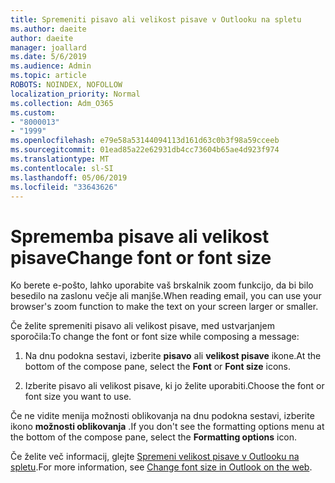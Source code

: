 ```yaml
---
title: Spremeniti pisavo ali velikost pisave v Outlooku na spletu
ms.author: daeite
author: daeite
manager: joallard
ms.date: 5/6/2019
ms.audience: Admin
ms.topic: article
ROBOTS: NOINDEX, NOFOLLOW
localization_priority: Normal
ms.collection: Adm_O365
ms.custom:
- "8000013"
- "1999"
ms.openlocfilehash: e79e58a53144094113d161d63c0b3f98a59cceeb
ms.sourcegitcommit: 01ead85a22e62931db4cc73604b65ae4d923f974
ms.translationtype: MT
ms.contentlocale: sl-SI
ms.lasthandoff: 05/06/2019
ms.locfileid: "33643626"
---
```

# <a name="change-font-or-font-size"></a><span data-ttu-id="2b435-102">Sprememba pisave ali velikost pisave</span><span class="sxs-lookup"><span data-stu-id="2b435-102">Change font or font size</span></span>

<span data-ttu-id="2b435-103">Ko berete e-pošto, lahko uporabite vaš brskalnik zoom funkcijo, da bi bilo besedilo na zaslonu večje ali manjše.</span><span class="sxs-lookup"><span data-stu-id="2b435-103">When reading email, you can use your browser's zoom function to make the text on your screen larger or smaller.</span></span>
  
<span data-ttu-id="2b435-104">Če želite spremeniti pisavo ali velikost pisave, med ustvarjanjem sporočila:</span><span class="sxs-lookup"><span data-stu-id="2b435-104">To change the font or font size while composing a message:</span></span>
  
1. <span data-ttu-id="2b435-105">Na dnu podokna sestavi, izberite **pisavo** ali **velikost pisave** ikone.</span><span class="sxs-lookup"><span data-stu-id="2b435-105">At the bottom of the compose pane, select the **Font** or **Font size** icons.</span></span>
    
2. <span data-ttu-id="2b435-106">Izberite pisavo ali velikost pisave, ki jo želite uporabiti.</span><span class="sxs-lookup"><span data-stu-id="2b435-106">Choose the font or font size you want to use.</span></span>
    
<span data-ttu-id="2b435-107">Če ne vidite menija možnosti oblikovanja na dnu podokna sestavi, izberite ikono **možnosti oblikovanja** .</span><span class="sxs-lookup"><span data-stu-id="2b435-107">If you don't see the formatting options menu at the bottom of the compose pane, select the **Formatting options** icon.</span></span>
  
<span data-ttu-id="2b435-108">Če želite več informacij, glejte [Spremeni velikost pisave v Outlooku na spletu](https://support.office.com/article/43a2137f-8c3c-46df-af4a-73a12c9bb86e).</span><span class="sxs-lookup"><span data-stu-id="2b435-108">For more information, see [Change font size in Outlook on the web](https://support.office.com/article/43a2137f-8c3c-46df-af4a-73a12c9bb86e).</span></span>